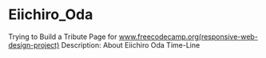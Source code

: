 # Eiichiro_Oda
 Trying to Build a Tribute Page for www.freecodecamp.org(responsive-web-design-project)
 Description: About Eiichiro Oda Time-Line
